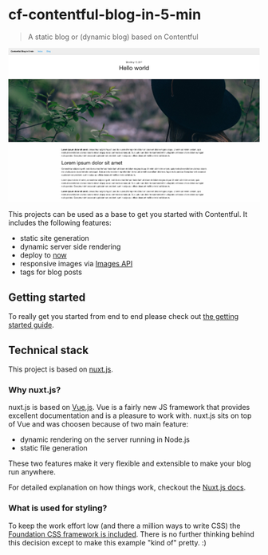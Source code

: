 # cf-contentful-blog-in-5-min

> A static blog or (dynamic blog) based on Contentful

![Preview of the Blog](./docs/images/home.png "Preview of the Blog")

This projects can be used as a base to get you started with Contentful. It includes the following features:

- static site generation
- dynamic server side rendering
- deploy to [now](https://zeit.co/now)
- responsive images via [Images API](https://www.contentful.com/developers/docs/references/images-api/)
- tags for blog posts

## Getting started

To really get you started from end to end please check out [the getting started guide](./docs/GETTING-STARTED.md).

## Technical stack

This project is based on [nuxt.js](https://nuxtjs.org/).

### Why nuxt.js?

nuxt.js is based on [Vue.js](https://vuejs.org/). Vue is a fairly new JS framework that provides excellent documentation and is a pleasure to work with. nuxt.js sits on top of Vue and was choosen because of two main feature:

- dynamic rendering on the server running in Node.js
- static file generation

These two features make it very flexible and extensible to make your blog run anywhere.

For detailed explanation on how things work, checkout the [Nuxt.js docs](https://github.com/nuxt/nuxt.js).

### What is used for styling?

To keep the work effort low (and there a million ways to write CSS) the [Foundation CSS framework is included](https://github.com/stefanjudis/contentful-blog-in-5-min/blob/master/nuxt.config.js#L17). There is no further thinking behind this decision except to make this example "kind of" pretty. :)

